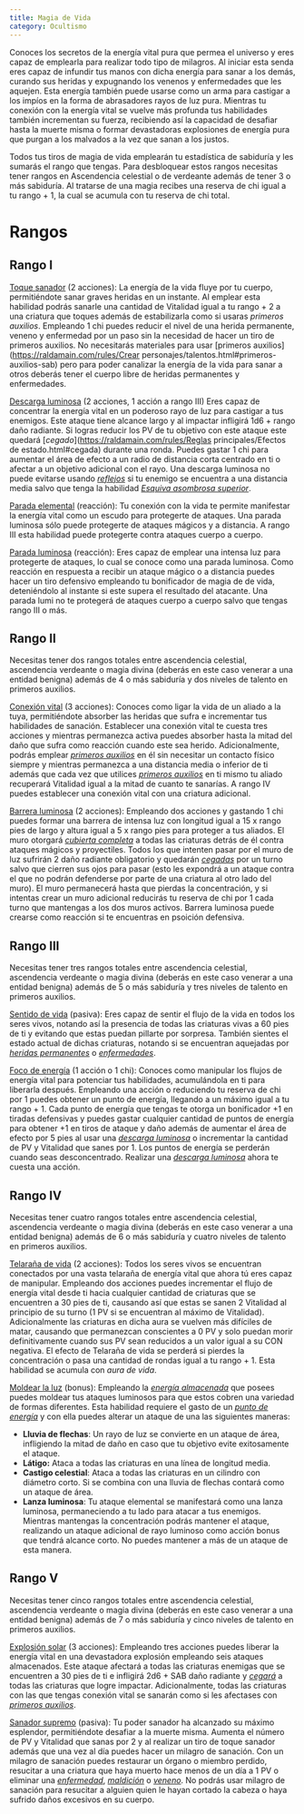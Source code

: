 ```yaml
---
title: Magia de Vida
category: Ocultismo
---
```


Conoces los secretos de la energía vital pura que permea el universo y eres capaz de emplearla para realizar todo tipo de milagros. Al iniciar esta senda eres capaz de infundir tus manos con dicha energía para sanar a los demás, curando sus heridas y expugnando los venenos y enfermedades que les aquejen. Esta energía también puede usarse como un arma para castigar a los impíos en la forma de abrasadores rayos de luz pura. Mientras tu conexión con la energía vital se vuelve más profunda tus habilidades también incrementan su fuerza, recibiendo así la capacidad de desafiar hasta la muerte misma o formar devastadoras explosiones de energía pura que purgan a los malvados a la vez que sanan a los justos.

Todos tus tiros de magia de vida emplearán tu estadística de sabiduría y les sumarás el rango que tengas. Para desbloquear estos rangos necesitas tener rangos en Ascendencia celestial o de verdeante además de tener 3 o más sabiduría. Al tratarse de una magia recibes una reserva de chi igual a tu rango + 1, la cual se acumula con tu reserva de chi total. 

# Rangos

## Rango I

<u>Toque sanador</u> (2 acciones): La energía de la vida fluye por tu cuerpo, permitiéndote sanar graves heridas en un instante. Al emplear esta habilidad podrás sanarle una cantidad de Vitalidad igual a tu rango + 2 a una criatura que toques además de estabilizarla como si usaras *primeros auxilios*. Empleando 1 chi puedes reducir el nivel de una herida permanente, veneno y enfermedad por un paso sin la necesidad de hacer un tiro de primeros auxilios. No necesitarás materiales para usar [primeros auxilios](https://raldamain.com/rules/Crear personajes/talentos.html#primeros-auxilios-sab) pero para poder canalizar la energía de la vida para sanar a otros deberás tener el cuerpo libre de heridas permanentes y enfermedades.

<u>Descarga luminosa</u> (2 acciones, 1 acción a rango III) Eres capaz de concentrar la energía vital en un poderoso rayo de luz para castigar a tus enemigos. Este ataque tiene alcance largo y al impactar infligirá 1d6 + rango daño radiante. Si logras reducir los PV de tu objetivo con este ataque este quedará [*cegado*](https://raldamain.com/rules/Reglas principales/Efectos de estado.html#cegada) durante una ronda. Puedes gastar 1 chi para aumentar el área de efecto a un radio de distancia corta centrado en ti o afectar a un objetivo adicional con el rayo. Una descarga luminosa no puede evitarse usando [*reflejos*](https://raldamain.com/rules/Rangos/Combate/reflejos.html) si tu enemigo se encuentra a una distancia media salvo que tenga la habilidad [*Esquiva asombrosa superior*](https://raldamain.com/rules/Rangos/Combate/reflejos.html#rango-iv). 

<u>Parada elemental</u> (reacción): Tu conexión con la vida te permite manifestar la energía vital como un escudo para protegerte de ataques. Una parada luminosa sólo puede protegerte de ataques mágicos y a distancia. A rango III esta habilidad puede protegerte contra ataques cuerpo a cuerpo. 

<u>Parada luminosa</u> (reacción): Eres capaz de emplear una intensa luz para protegerte de ataques, lo cual se conoce como una parada luminosa. Como reacción en respuesta a recibir un ataque mágico o a distancia puedes hacer un tiro defensivo empleando tu bonificador de magia de de vida, deteniéndolo al instante si este supera el resultado del atacante. Una parada lumi no te protegerá de ataques cuerpo a cuerpo salvo que tengas rango III o más. 

## Rango II

Necesitas tener dos rangos totales entre ascendencia celestial, ascendencia verdeante o magia divina (deberás en este caso venerar a una entidad benigna) además de 4 o más sabiduría y dos niveles de talento en primeros auxilios.

<u>Conexión vital</u> (3 acciones): Conoces como ligar la vida de un aliado a la tuya, permitiéndote absorber las heridas que sufra e incrementar tus habilidades de sanación. Establecer una conexión vital te cuesta tres acciones y mientras permanezca activa puedes absorber hasta la mitad del daño que sufra como reacción cuando este sea herido. Adicionalmente, podrás emplear *[primeros auxilios](https://raldamain.com/rules/Crear%20personajes/talentos.html#primeros-auxilios-sab)* en él sin necesitar un contacto físico siempre y mientras permanezca a una distancia media o inferior de ti además que cada vez que utilices *[primeros auxilios](https://raldamain.com/rules/Crear%20personajes/talentos.html#primeros-auxilios-sab)* en ti mismo tu aliado recuperará Vitalidad igual a la mitad de cuanto te sanarías. A rango IV puedes establecer una conexión vital con una criatura adicional.

<u>Barrera luminosa</u> (2 acciones): Empleando dos acciones y gastando 1 chi puedes formar una barrera de intensa luz con longitud igual a 15 x rango pies de largo y altura igual a 5 x rango pies para proteger a tus aliados. El muro otorgará *[cubierta completa](https://raldamain.com/rules/Reglas%20principales/reglas%20de%20combate.html#cubierta)* a todas las criaturas detrás de él contra ataques mágicos y proyectiles. Todos los que intenten pasar por el muro de luz sufrirán 2 daño radiante obligatorio y quedarán *[cegadas](https://raldamain.com/rules/Reglas%20principales/Efectos%20de%20estado.html#cegada)* por un turno salvo que cierren sus ojos para pasar (esto les expondrá a un ataque contra el que no podrán defenderse por parte de una criatura al otro lado del muro). El muro permanecerá hasta que pierdas la concentración, y si intentas crear un muro adicional reducirás tu reserva de chi por 1 cada turno que mantengas a los dos muros activos. Barrera luminosa puede crearse como reacción si te encuentras en psoición defensiva.

## Rango III

Necesitas tener tres rangos totales entre ascendencia celestial, ascendencia verdeante o magia divina (deberás en este caso venerar a una entidad benigna) además de 5 o más sabiduría y tres niveles de talento en primeros auxilios.

<u>Sentido de vida</u> (pasiva): Eres capaz de sentir el flujo de la vida en todos los seres vivos, notando así la presencia de todas las criaturas vivas a 60 pies de ti y evitando que estas puedan pillarte por sorpresa. También sientes el estado actual de dichas criaturas, notando si se encuentran aquejadas por *[heridas permanentes](https://raldamain.com/rules/Reglas%20principales/Heridas%20permanentes.html)* o *[enfermedades](https://raldamain.com/rules/Reglas%20adicionales/venenos_enfermedades.html)*.

<u>Foco de energía</u> (1 acción o 1 chi): Conoces como manipular los flujos de energía vital para potenciar tus habilidades, acumulándola en ti para liberarla después. Empleando una acción o reduciendo tu reserva de chi por 1 puedes obtener un punto de energía, llegando a un máximo igual a tu rango + 1. Cada punto de energía que tengas te otorga un bonificador +1 en tiradas defensivas y puedes gastar cualquier cantidad de puntos de energía para obtener +1 en tiros de ataque y daño además de aumentar el área de efecto por 5 pies al usar una *[descarga luminosa](https://raldamain.com/rules/Rangos/Ocultismo/magia%20de%20vida.html#rango-i)* o incrementar la cantidad de PV y Vitalidad que sanes por 1. Los puntos de energía se perderán cuando seas desconcentrado. Realizar una *[descarga luminosa](https://raldamain.com/rules/Rangos/Ocultismo/magia%20de%20vida.html#rango-i)* ahora te cuesta una acción.

## Rango IV

Necesitas tener cuatro rangos totales entre ascendencia celestial, ascendencia verdeante o magia divina (deberás en este caso venerar a una entidad benigna) además de 6 o más sabiduría y cuatro niveles de talento en primeros auxilios.

<u>Telaraña de vida</u> (2 acciones): Todos los seres vivos se encuentran conectados por una vasta telaraña de energía vital que ahora tú eres capaz de manipular. Empleando dos acciones puedes incrementar el flujo de energía vital desde ti hacia cualquier cantidad de criaturas que se encuentren a 30 pies de ti, causando así que estas se sanen 2 Vitalidad al principio de su turno (1 PV si se encuentran al máximo de Vitalidad). Adicionalmente las criaturas en dicha aura se vuelven más difíciles de matar, causando que permanezcan conscientes a 0 PV y solo puedan morir definitivamente cuando sus PV sean reducidos a un valor igual a su CON negativa. El efecto de Telaraña de vida se perderá si pierdes la concentración o pasa una cantidad de rondas igual a tu rango + 1.  Esta habilidad se acumula con *aura de vida*.

<u>Moldear la luz</u> (bonus): Empleando la *[energía almacenada](https://raldamain.com/rules/Rangos/Ocultismo/magia%20de%20vida.html)* que posees puedes moldear tus ataques luminosos para que estos cobren una variedad de formas diferentes. Esta habilidad requiere el gasto de un *[punto de energía](https://raldamain.com/rules/Rangos/Ocultismo/magia%20de%20vida.html)* y con ella puedes alterar un ataque de una las siguientes maneras:

- **Lluvia de flechas**: Un rayo de luz se convierte en un ataque de área, infligiendo la mitad de daño en caso que tu objetivo evite exitosamente el ataque.
- **Látigo:** Ataca a todas las criaturas en una línea de longitud media.
- **Castigo celestial**: Ataca a todas las criaturas en un cilindro con diámetro corto. Si se combina con una lluvia de flechas contará como un ataque de área.
- **Lanza luminosa**: Tu ataque elemental se manifestará como una lanza luminosa, permaneciendo a tu lado para atacar a tus enemigos. Mientras mantengas la concentración podrás mantener el ataque, realizando un ataque adicional de rayo luminoso como acción bonus que tendrá alcance corto. No puedes mantener a más de un ataque de esta manera.

## Rango V

Necesitas tener cinco rangos totales entre ascendencia celestial, ascendencia verdeante o magia divina (deberás en este caso venerar a una entidad benigna) además de 7 o más sabiduría y cinco niveles de talento en primeros auxilios.

<u>Explosión solar</u> (3 acciones): Empleando tres acciones puedes liberar la energía vital en una devastadora explosión empleando seis ataques almacenados. Este ataque afectará a todas las criaturas enemigas que se encuentren a 30 pies de ti e infligirá 2d6 + SAB daño radiante y *[cegará](https://raldamain.com/rules/Reglas%20principales/Efectos%20de%20estado.html#cegada)* a todas las criaturas que logre impactar. Adicionalmente, todas las criaturas con las que tengas conexión vital se sanarán como si les afectases con *[primeros auxilios](https://raldamain.com/rules/Crear%20personajes/talentos.html#primeros-auxilios-sab)*.

<u>Sanador supremo</u> (pasiva): Tu poder sanador ha alcanzado su máximo esplendor, permitiéndote desafiar a la muerte misma. Aumenta el número de PV y Vitalidad que sanas por 2 y al realizar un tiro de toque sanador además que una vez al día puedes hacer un milagro de sanación. Con un milagro de sanación puedes restaurar un órgano o miembro perdido, resucitar a una criatura que haya muerto hace menos de un día a 1 PV o eliminar una *[enfermedad](https://raldamain.com/rules/Reglas%20adicionales/venenos_enfermedades.html)*, *[maldición](https://raldamain.com/rules/Rangos/Religion/magia%20divina.html#rango-iii)* o *[veneno](https://raldamain.com/rules/Reglas%20adicionales/venenos_enfermedades.html)*. No podrás usar milagro de sanación para resucitar a alguien quien le hayan cortado la cabeza o haya sufrido daños excesivos en su cuerpo.

